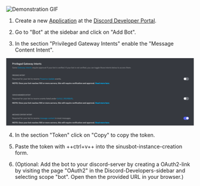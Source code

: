 ![Demonstration GIF](discord.gif)

1. Create a new [Application](https://discord.com/developers/applications?new_application=true) at the [Discord Developer Portal](https://discord.com/developers/).

2. Go to "Bot" at the sidebar and click on "Add Bot".

3. In the section "Privileged Gateway Intents" enable the "Message Content Intent".

![Message intent](message_intent.png)

4. In the section "Token" click on "Copy" to copy the token.

5. Paste the token with ++ctrl+v++ into the sinusbot-instance-creation form.

6. (Optional: Add the bot to your discord-server by creating a OAuth2-link by visiting the page "OAuth2" in the Discord-Developers-sidebar and selecting scope "bot". Open then the provided URL in your browser.)

